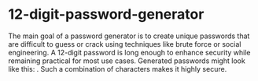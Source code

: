 # 12-digit-password-generator
The main goal of a password generator is to create unique passwords that are difficult to guess or crack using techniques like brute force or social engineering. A 12-digit password is long enough to enhance security while remaining practical for most use cases.
Generated passwords might look like this: . Such a combination of characters makes it highly secure.
